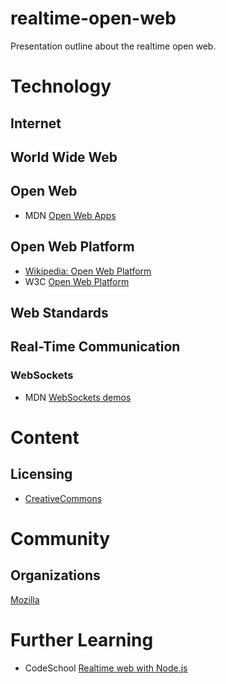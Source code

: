 # realtime-open-web
Presentation outline about the realtime open web.

# Technology
## Internet

## World Wide Web

## Open Web
* MDN [Open Web Apps](https://developer.mozilla.org/en-US/Apps/Quickstart/Build/Intro_to_open_web_apps)

## Open Web Platform
* [Wikipedia: Open Web Platform](https://en.m.wikipedia.org/wiki/Open_Web_Platform)
* W3C [Open Web Platform](http://www.w3.org/wiki/Open_Web_Platform)

## Web Standards

## Real-Time Communication
### WebSockets
* MDN [WebSockets demos](https://developer.mozilla.org/en-US/demos/tag/tech%3Awebsockets)

# Content
## Licensing
* [CreativeCommons](https://creativecommons.org)

# Community
## Organizations
[Mozilla](https://mozilla.org)

# Further Learning
* CodeSchool [Realtime web with Node.js](https://www.codeschool.com/courses/real-time-web-with-node-js)
